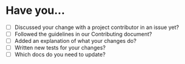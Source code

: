 # Have you...

* [ ] Discussed your change with a project contributor in an issue yet?
* [ ] Followed the guidelines in our Contributing document?
* [ ] Added an explanation of what your changes do?
* [ ] Written new tests for your changes?
* [ ] Which docs do you need to update?

